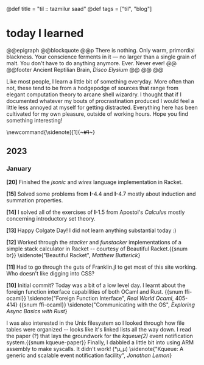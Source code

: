 @def title = "til :: tazmilur saad"
@def tags = ["til", "blog"]

# today I learned

@@epigraph
    @@blockquote
        @@p
            There is nothing. Only warm, primordial blackness. Your conscience ferments in it — no larger than a single grain of malt. You don't have to do anything anymore. Ever. Never ever!
        @@
        @@footer
            Ancient Reptilian Brain, *Disco Elysium*
        @@
    @@
@@


Like most people, I learn a little bit of something everyday. More often than not, these tend to be from a hodgepodge of sources that range from elegant computation theory to arcane shell wizardry. I thought that if I documented whatever my bouts of procrastination produced I would feel a little less annoyed
at myself for getting distracted. Everything here has been cultivated for my own pleasure, outside of working hours. Hope you find something interesting!

<!-- █▁▁▁▁▁▁▁▁▁ 10% -->

\newcommand{\sidenote}[1]{~~~<span class="sidenote">#1</span>~~~}

## 2023

### January

**[20]** Finished the *jsonic* and *wires* language implementation in Racket.

**[15]** Solved some problems from **I**-4.4 and **I**-4.7 mostly about induction and summation properties.

**[14]** I solved all of the exercises of **I**-1.5 from Apostol's *Calculus* mostly concerning introductory set theory.

**[13]** Happy Colgate Day! I did not learn anything substantial today :)

**[12]** Worked through the *stacker* and *funstacker* implementations of a simple stack calculator in Racket -- courtesy of Beautiful Racket.{{snum br}} \sidenote{"Beautiful Racket", <em>Matthew Butt­erick</em>}

**[11]** Had to go through the guts of Franklin.jl to get most of this site working. Who doesn't like digging into CSS?

**[10]** Initial commit? Today was a bit of a low level day. I learnt about the foreign function interface capabilities of
both OCaml and Rust.
{{snum ffi-ocaml}}
\sidenote{"Foreign Function Interface", <em>Real World Ocaml</em>, 405-414}
{{snum ffi-ocaml}} 
\sidenote{"Communicating with the OS", <em>Exploring Async Basics with Rust</em>}

I was also interested in the Unix filesystem so I looked through how file tables were organized -- looks like it's linked lists all the way down. I read the paper (?) that lays the groundwork for the *kqueue(2)* event notification system.{{snum kqueue-paper}} Finally, I dabbled a little bit into using ARM assembly to make syscalls. It didn't work! (*μ_μ) \sidenote{"Kqueue: A generic and scalable event notification facility", <em>Jonathan Lemon</em>}








